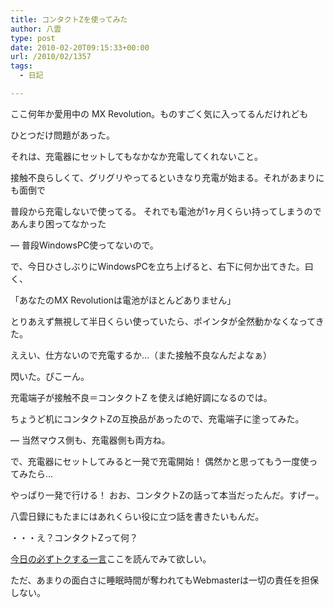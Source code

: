 ```yaml
---
title: コンタクトZを使ってみた
author: 八雲
type: post
date: 2010-02-20T09:15:33+00:00
url: /2010/02/1357
tags:
  - 日記

---
```

ここ何年か愛用中の MX Revolution。ものすごく気に入ってるんだけれども
  
ひとつだけ問題があった。

それは、充電器にセットしてもなかなか充電してくれないこと。
  
接触不良らしくて、グリグリやってるといきなり充電が始まる。それがあまりにも面倒で
  
普段から充電しないで使ってる。 それでも電池が1ヶ月くらい持ってしまうのであんまり困ってなかった
  
&#8212; 普段WindowsPC使ってないので。

で、今日ひさしぶりにWindowsPCを立ち上げると、右下に何か出てきた。曰く、
  
「あなたのMX Revolutionは電池がほとんどありません」
  
とりあえず無視して半日くらい使っていたら、ポインタが全然動かなくなってきた。

ええい、仕方ないので充電するか…（また接触不良なんだよなぁ）

閃いた。ぴこーん。

充電端子が接触不良＝コンタクトZ を使えば絶好調になるのでは。
  
ちょうど机にコンタクトZの互換品があったので、充電端子に塗ってみた。
  
&#8212; 当然マウス側も、充電器側も両方ね。

で、充電器にセットしてみると一発で充電開始！ 偶然かと思ってもう一度使ってみたら…
  
やっぱり一発で行ける！ おお、コンタクトZの話って本当だったんだ。すげー。

八雲日録にもたまにはあれくらい役に立つ話を書きたいもんだ。

・・・え？コンタクトZって何？
  
[今日の必ずトクする一言][1]ここを読んでみて欲しい。
  
ただ、あまりの面白さに睡眠時間が奪われてもWebmasterは一切の責任を担保しない。

 [1]: http://www3.coara.or.jp/~tomoyaz/higa0201.html#020113
